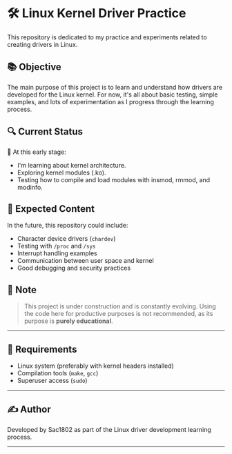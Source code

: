 # 🛠️ Linux Kernel Driver Practice

This repository is dedicated to my practice and experiments related to creating drivers in Linux.

## 📚 Objective

The main purpose of this project is to learn and understand how drivers are developed for the Linux kernel. For now, it's all about basic testing, simple examples, and lots of experimentation as I progress through the learning process.

## 🔍 Current Status

📌 At this early stage:
- I'm learning about kernel architecture.
- Exploring kernel modules (.ko).
- Testing how to compile and load modules with insmod, rmmod, and modinfo.

## 🧪 Expected Content

In the future, this repository could include:
- Character device drivers (`chardev`)
- Testing with `/proc` and `/sys`
- Interrupt handling examples
- Communication between user space and kernel
- Good debugging and security practices

## 🚧 Note

> This project is under construction and is constantly evolving. Using the code here for productive purposes is not recommended, as its purpose is **purely educational**.

---

## 🐧 Requirements

- Linux system (preferably with kernel headers installed)
- Compilation tools (`make`, `gcc`)
- Superuser access (`sudo`)

---

## ✍️ Author

Developed by Sac1802 as part of the Linux driver development learning process.

---